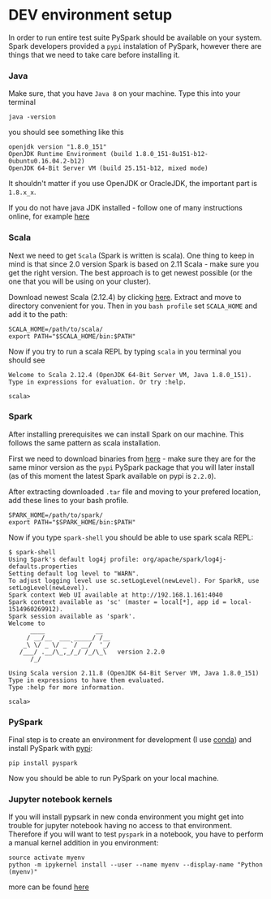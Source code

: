 # DEV environment setup

In order to run entire test suite PySpark should be available on your system. Spark developers provided a `pypi` instalation of PySpark, however there are things that we need to take care before installing it.

### Java

Make sure, that you have `Java 8` on your machine. Type this into your terminal
```
java -version
```
you should see something like this
```
openjdk version "1.8.0_151"
OpenJDK Runtime Environment (build 1.8.0_151-8u151-b12-0ubuntu0.16.04.2-b12)
OpenJDK 64-Bit Server VM (build 25.151-b12, mixed mode)
```
It shouldn't matter if you use OpenJDK or OracleJDK, the important part is `1.8.x_x`.

If you do not have java JDK installed - follow one of many instructions online, for example [here](http://openjdk.java.net/install/)

### Scala

Next we need to get `Scala` (Spark is written is scala). One thing to keep in mind is that since 2.0 version Spark is based on 2.11 Scala - make sure you get the right version. The best approach is to get newest possible (or the one that you will be using on your cluster).

Download newest Scala (2.12.4) by clicking [here](https://downloads.lightbend.com/scala/2.12.4/scala-2.12.4.tgz).
Extract and move to directory convenient for you. Then in you `bash profile` set `SCALA_HOME` and add it to the path:
```
SCALA_HOME=/path/to/scala/
export PATH="$SCALA_HOME/bin:$PATH"
```
Now if you try to run a scala REPL by typing `scala` in you terminal you should see
```
Welcome to Scala 2.12.4 (OpenJDK 64-Bit Server VM, Java 1.8.0_151).
Type in expressions for evaluation. Or try :help.

scala>
```

### Spark 

After installing prerequisites we can install Spark on our machine. This follows the same pattern as scala installation.

First we need to download binaries from [here](https://spark.apache.org/downloads.html) - make sure they are for the same minor version as the `pypi` PySpark package that you will later install (as of this moment the latest Spark available on pypi is `2.2.0`).

After extracting downloaded `.tar` file and moving to your prefered location, add these lines to your bash profile.
```
SPARK_HOME=/path/to/spark/
export PATH="$SPARK_HOME/bin:$PATH"
```
Now if you type `spark-shell` you should be able to use spark scala REPL:
```
$ spark-shell
Using Spark's default log4j profile: org/apache/spark/log4j-defaults.properties
Setting default log level to "WARN".
To adjust logging level use sc.setLogLevel(newLevel). For SparkR, use setLogLevel(newLevel).
Spark context Web UI available at http://192.168.1.161:4040
Spark context available as 'sc' (master = local[*], app id = local-1514960269912).
Spark session available as 'spark'.
Welcome to
      ____              __
     / __/__  ___ _____/ /__
    _\ \/ _ \/ _ `/ __/  '_/
   /___/ .__/\_,_/_/ /_/\_\   version 2.2.0
      /_/
         
Using Scala version 2.11.8 (OpenJDK 64-Bit Server VM, Java 1.8.0_151)
Type in expressions to have them evaluated.
Type :help for more information.

scala>
```

### PySpark

Final step is to create an environment for development (I use [conda](https://conda.io/docs/user-guide/tasks/manage-environments.html)) and install PySpark with [pypi](https://pypi.python.org/pypi/pyspark/2.2.0):
```
pip install pyspark
```

Now you should be able to run PySpark on your local machine.


### Jupyter notebook kernels

If you will install pypsark in new conda environment you might get into trouble for jupyter notebook having no access to that environment. Therefore if you will want to test `pyspark` in a notebook, you have to perform a manual kernel addition in you environment:
```
source activate myenv
python -m ipykernel install --user --name myenv --display-name "Python (myenv)"
```
more can be found [here](https://ipython.readthedocs.io/en/stable/install/kernel_install.html#kernels-for-different-environments)